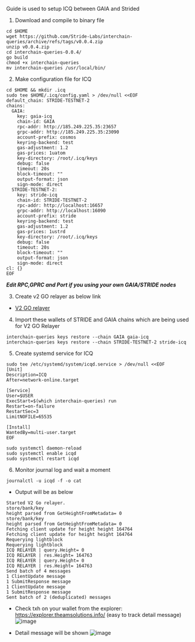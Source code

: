 Guide is used to setup ICQ between GAIA and Strided
1. Download and compile to binary file
```
cd $HOME
wget https://github.com/Stride-Labs/interchain-queries/archive/refs/tags/v0.0.4.zip
unzip v0.0.4.zip
cd interchain-queries-0.0.4/
go build
chmod +x interchain-queries
mv interchain-queries /usr/local/bin/
```

2. Make configuration file for ICQ
```
cd $HOME && mkdir .icq
sudo tee $HOME/.icq/config.yaml > /dev/null <<EOF
default_chain: STRIDE-TESTNET-2
chains:
  GAIA:
    key: gaia-icq
    chain-id: GAIA
    rpc-addr: http://185.249.225.35:23657
    grpc-addr: http://185.249.225.35:23090
    account-prefix: cosmos
    keyring-backend: test
    gas-adjustment: 1.2
    gas-prices: 1uatom
    key-directory: /root/.icq/keys
    debug: false
    timeout: 20s
    block-timeout: ""
    output-format: json
    sign-mode: direct
  STRIDE-TESTNET-2:
    key: stride-icq
    chain-id: STRIDE-TESTNET-2
    rpc-addr: http://localhost:16657
    grpc-addr: http://localhost:16090
    account-prefix: stride
    keyring-backend: test
    gas-adjustment: 1.2
    gas-prices: 1ustrd
    key-directory: /root/.icq/keys
    debug: false
    timeout: 20s
    block-timeout: ""
    output-format: json
    sign-mode: direct
cl: {}
EOF
```
_**Edit RPC,GPRC and Port if you using your own GAIA/STRIDE nodes**_

3. Create v2 GO relayer as below link
 - [V2 GO relayer](https://github.com/viennguyenbkdn/Cosmos_Stride/blob/ICQ/STRIDE-TESTNET-2/Guide%20for%20v2%20GO%20Relayer.md)

4. Import these wallets of STRIDE and GAIA chains which are being used for V2 GO Relayer
```
interchain-queries keys restore --chain GAIA gaia-icq
interchain-queries keys restore --chain STRIDE-TESTNET-2 stride-icq
```

5. Create systemd service for ICQ
```
sudo tee /etc/systemd/system/icqd.service > /dev/null <<EOF
[Unit]
Description=ICQ 
After=network-online.target

[Service]
User=$USER
ExecStart=$(which interchain-queries) run
Restart=on-failure
RestartSec=3
LimitNOFILE=65535

[Install]
WantedBy=multi-user.target
EOF

sudo systemctl daemon-reload
sudo systemctl enable icqd
sudo systemctl restart icqd
```

6. Monitor journal log and wait a moment
```
journalctl -u icqd -f -o cat
```
- Output will be as below
```
Started V2 Go relayer.
store/bank/key
height parsed from GetHeightFromMetadata= 0
store/bank/key
height parsed from GetHeightFromMetadata= 0
Fetching client update for height height 164764
Fetching client update for height height 164764
Requerying lightblock
Requerying lightblock
ICQ RELAYER | query.Height= 0
ICQ RELAYER | res.Height= 164763
ICQ RELAYER | query.Height= 0
ICQ RELAYER | res.Height= 164763
Send batch of 4 messages
1 ClientUpdate message
1 SubmitResponse message
1 ClientUpdate message
1 SubmitResponse message
Sent batch of 2 (deduplicated) messages
```
- Check txh on your wallet from the explorer: https://explorer.theamsolutions.info/ (easy to track detail message)
![image](https://user-images.githubusercontent.com/91453629/183116210-ab7ff7f8-ce6f-4e29-9433-c6ddeb9b96aa.png)

- Detail message will be shown
![image](https://user-images.githubusercontent.com/91453629/183116801-8fff472c-c03d-4b9e-a4b9-982bbf95dd43.png)


